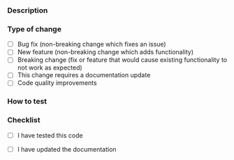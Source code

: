 ### Description

<!-- Please include a summary of the change and which issue is fixed. Please also include relevant motivation and context. List any dependencies that are required for this change. -->

### Type of change

- [ ] Bug fix (non-breaking change which fixes an issue)
- [ ] New feature (non-breaking change which adds functionality)
- [ ] Breaking change (fix or feature that would cause existing functionality to not work as expected)
- [ ] This change requires a documentation update
- [ ] Code quality improvements

### How to test

<!-- Please describe the tests that you ran to verify your changes. Provide instructions so we can reproduce. Please also list any relevant details for your test configuration. -->

### Checklist

<!-- Please delete options that are not relevant. -->

- [ ] I have tested this code
- [ ] I have updated the documentation

